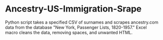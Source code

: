 # Ancestry-US-Immigration-Srape
Python script takes a specified CSV of surnames and scrapes ancestry.com data from the database "New York, Passenger Lists, 1820-1957." Excel macro cleans the data, removing spaces, and unwanted HTML.
